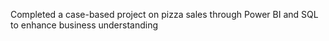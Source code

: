 Completed a case-based project on pizza sales through Power BI and SQL to enhance business understanding
